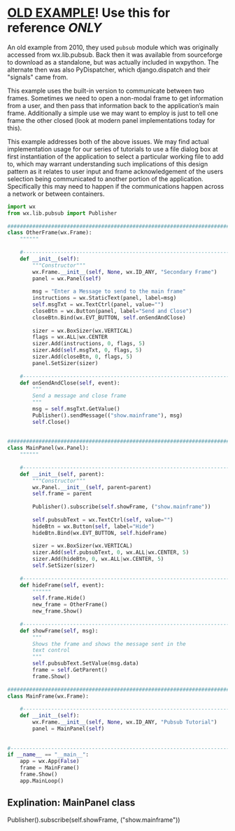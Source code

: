 # [OLD EXAMPLE](http://www.blog.pythonlibrary.org/2010/06/27/wxpython-and-pubsub-a-simple-tutorial/)! Use this for reference *ONLY*

An old example from 2010, they used `pubsub` module which was originally accessed from wx.lib.pubsub. Back then it was available from sourceforge to download as a standalone, but was actually included in wxpython. The alternate then was also PyDispatcher, which django.dispatch and their "signals" came from.

This example uses the built-in version to communicate between two frames. Sometimes we need to open a non-modal frame to get information from a user, and then pass that information back to the application’s main frame. Additionally a simple use we may want to employ is just to tell one frame the other closed (look at modern panel implementations today for this).

This example addresses both of the above issues. We may find actual implementation usage for our series of tutorials to use a file dialog box at first instantiation of the application to select a particular working file to add to, which may warrant understanding such implications of this design pattern as it relates to user input and frame acknowledgement of the users selection being communicated to another portion of the application. Specifically this may need to happen if the communications happen across a network or between containers. 

```py
import wx
from wx.lib.pubsub import Publisher
 
########################################################################
class OtherFrame(wx.Frame):
    """"""
 
    #----------------------------------------------------------------------
    def __init__(self):
        """Constructor"""
        wx.Frame.__init__(self, None, wx.ID_ANY, "Secondary Frame")
        panel = wx.Panel(self)
 
        msg = "Enter a Message to send to the main frame"
        instructions = wx.StaticText(panel, label=msg)
        self.msgTxt = wx.TextCtrl(panel, value="")
        closeBtn = wx.Button(panel, label="Send and Close")
        closeBtn.Bind(wx.EVT_BUTTON, self.onSendAndClose)
 
        sizer = wx.BoxSizer(wx.VERTICAL)
        flags = wx.ALL|wx.CENTER
        sizer.Add(instructions, 0, flags, 5)
        sizer.Add(self.msgTxt, 0, flags, 5)
        sizer.Add(closeBtn, 0, flags, 5)
        panel.SetSizer(sizer)
 
    #----------------------------------------------------------------------
    def onSendAndClose(self, event):
        """
        Send a message and close frame
        """
        msg = self.msgTxt.GetValue()
        Publisher().sendMessage(("show.mainframe"), msg)
        self.Close()
 
 
########################################################################
class MainPanel(wx.Panel):
    """"""
 
    #----------------------------------------------------------------------
    def __init__(self, parent):
        """Constructor"""
        wx.Panel.__init__(self, parent=parent)
        self.frame = parent
 
        Publisher().subscribe(self.showFrame, ("show.mainframe"))
 
        self.pubsubText = wx.TextCtrl(self, value="")
        hideBtn = wx.Button(self, label="Hide")
        hideBtn.Bind(wx.EVT_BUTTON, self.hideFrame)
 
        sizer = wx.BoxSizer(wx.VERTICAL)
        sizer.Add(self.pubsubText, 0, wx.ALL|wx.CENTER, 5)
        sizer.Add(hideBtn, 0, wx.ALL|wx.CENTER, 5)
        self.SetSizer(sizer)
 
    #----------------------------------------------------------------------
    def hideFrame(self, event):
        """"""
        self.frame.Hide()
        new_frame = OtherFrame()
        new_frame.Show()
 
    #----------------------------------------------------------------------
    def showFrame(self, msg):
        """
        Shows the frame and shows the message sent in the
        text control
        """
        self.pubsubText.SetValue(msg.data)
        frame = self.GetParent()
        frame.Show()
 
########################################################################
class MainFrame(wx.Frame):
 
    #----------------------------------------------------------------------
    def __init__(self):
        wx.Frame.__init__(self, None, wx.ID_ANY, "Pubsub Tutorial")
        panel = MainPanel(self)
 
 
#----------------------------------------------------------------------
if __name__ == "__main__":
    app = wx.App(False)
    frame = MainFrame()
    frame.Show()
    app.MainLoop()

```

## Explination: MainPanel class

Publisher().subscribe(self.showFrame, ("show.mainframe"))